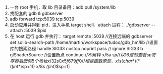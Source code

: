 1. 一台 root 手机，取 lib 目录备用：adb pull /system/lib
2. 找配套的 gdb & gdbserver
3. adb forward tcp:5039 tcp:5039
4. 启动应用并得到 pid，进入手机 target shell，attach 进程： ./gdbserver --attach :5039 $pid
5. 在 host 运行 gdb 并执行：
	target remote :5039 //连接远端的 gdbserver
	set solib-search-path /home/martin/workspace/tudoo/gdb_hm/lib //设置库的搜索路径
	handle SIG33 nostop noprint pass // ignore SIG33
	b glShaderSource //设置断点
	continue //不解释
	x/5a $sp //以16进制查看 sp 寄存器后面的5个地址
	x/32s 0x5f679ff0 // 根据函数原型，	
	x/s (char*)(*((int*)$sp+1))
	x/8s *((int*)$sp+1)
